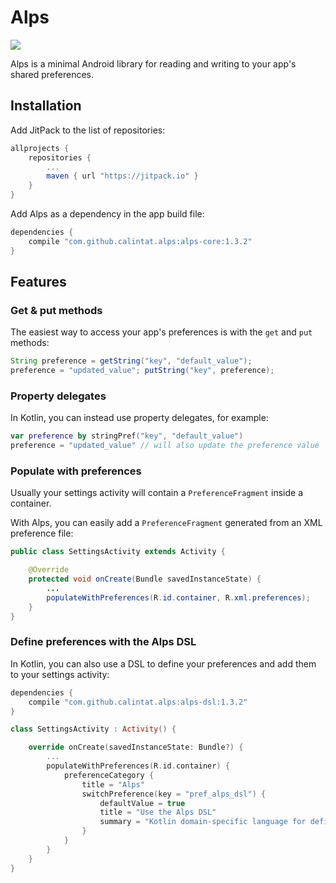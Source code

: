 # Alps

[![](https://jitpack.io/v/calintat/alps.svg)](https://jitpack.io/#calintat/alps)

Alps is a minimal Android library for reading and writing to your app's shared preferences.

## Installation

Add JitPack to the list of repositories:

```gradle
allprojects {
    repositories {
        ...
        maven { url "https://jitpack.io" }
    }
}
```

Add Alps as a  dependency in the app build file:

```gradle
dependencies {
    compile "com.github.calintat.alps:alps-core:1.3.2"
}
```

## Features

### Get & put methods

The easiest way to access your app's preferences is with the `get` and `put` methods:

```java
String preference = getString("key", "default_value");
preference = "updated_value"; putString("key", preference);
```

### Property delegates

In Kotlin, you can instead use property delegates, for example:

```kotlin
var preference by stringPref("key", "default_value")
preference = "updated_value" // will also update the preference value
```

### Populate with preferences

Usually your settings activity will contain a `PreferenceFragment` inside a container.

With Alps, you can easily add a `PreferenceFragment` generated from an XML preference file:

```java
public class SettingsActivity extends Activity {

    @Override
    protected void onCreate(Bundle savedInstanceState) {
        ...
        populateWithPreferences(R.id.container, R.xml.preferences);
    }
}
```

### Define preferences with the Alps DSL

In Kotlin, you can also use a DSL to define your preferences and add them to your settings activity:

```gradle
dependencies {
    compile "com.github.calintat.alps:alps-dsl:1.3.2"
}
```

```kotlin
class SettingsActivity : Activity() {

    override onCreate(savedInstanceState: Bundle?) {
        ...
        populateWithPreferences(R.id.container) {
            preferenceCategory {
                title = "Alps"
                switchPreference(key = "pref_alps_dsl") {
                    defaultValue = true
                    title = "Use the Alps DSL"
                    summary = "Kotlin domain-specific language for defining preferences"
                }
            }
        }
    }
}
```